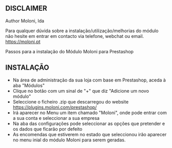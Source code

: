 DISCLAIMER 
--------------------------------------
Author    Moloni, lda

Para qualquer dúvida sobre a instalação/utilização/melhorias do módulo não hesite em entrar em contacto
via telefone, webchat ou email.
https://moloni.pt

Passos para a instalação do Módulo Moloni para Prestashop

INSTALAÇÃO
--------------------------------------
- Na área de administração da sua loja com base em Prestashop, aceda à aba "Módulos"
- Clique no botão com um sinal de "+" que diz "Adicione um novo módulo"
- Seleccione o ficheiro .zip que descarregou do website https://plugins.moloni.com/prestashop/
- Irá aparecer no Menu um item chamado "Moloni", onde pode entrar com a sua conta e seleccionar a sua empresa
- Na aba das configurações pode seleccionar as opções que pretender e os dados que ficarão por defeito 
- As encomendas que estiverem no estado que seleccionou irão aparecer no menu inial do módulo Moloni para serem geradas. 
